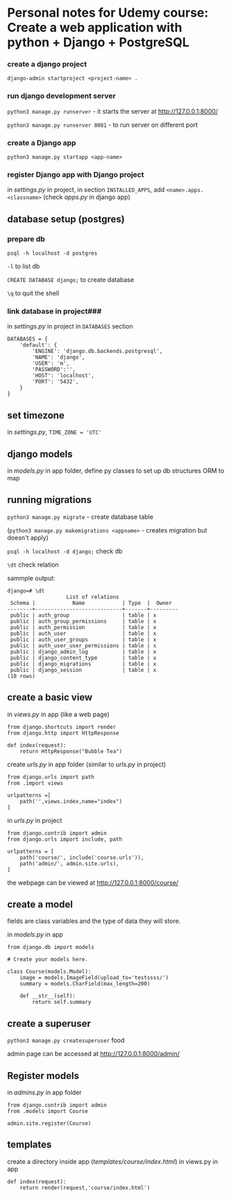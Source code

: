 
# Personal notes for Udemy course: **Create a web application with python + Django + PostgreSQL** #



### create a django project ###

`django-admin startproject <project-name> .`


### run django development server ###

`python3 manage.py runserver` - it starts the server at http://127.0.0.1:8000/ 

`python3 manage.py runserver 8001` - to run server on different port

### create a Django app ###

`python3 manage.py startapp <app-name>`


### register Django app with Django project

in *settings.py* in project, in section `INSTALLED_APPS`, add `<name>.apps.<classname>` (check *apps.py* in django app)


## database setup (postgres) ##

### prepare db ###

`psql -h localhost -d postgres`

`-l` to list db

`CREATE DATABASE django;` to create database 

`\q` to quit the shell

### link database in project###

in *settings.py* in project
in `DATABASES` section

```
DATABASES = {
    'default': {
        'ENGINE': 'django.db.backends.postgresql',
        'NAME': 'django',
        'USER': 'm',
        'PASSWORD':'',
        'HOST': 'localhost',
        'PORT': '5432',
    }
}
```


## set timezone ##
in *settings.py*, `TIME_ZONE = 'UTC'`

## django models ##
in *models.py* in app folder, define py classes to set up db structures 
ORM to map 

## running migrations ##
`python3 manage.py migrate` - create database table 

(`python3 manage.py makemigrations <appname>` - creates migration but doesn't apply)

`psql -h localhost -d django;` check db

`\dt` check relation 

sammple output:
```
django=# \dt
                   List of relations
 Schema |            Name            | Type  |  Owner  
--------+----------------------------+-------+---------
 public | auth_group                 | table | x
 public | auth_group_permissions     | table | x
 public | auth_permission            | table | x
 public | auth_user                  | table | x
 public | auth_user_groups           | table | x
 public | auth_user_user_permissions | table | x
 public | django_admin_log           | table | x
 public | django_content_type        | table | x
 public | django_migrations          | table | x
 public | django_session             | table | x
(10 rows)
```

## create a basic view ##
in *views.py* in app (like a web page)

```
from django.shortcuts import render
from django.http import HttpResponse

def index(request):
	return HttpResponse("Bubble Tea")
```

create  *urls.py*  in app folder (similar to *urls.py* in project)

```
from django.urls import path
from .import views

urlpatterns =[
	path('',views.index,name="index")
]
```

in *urls.py* in project

```
from django.contrib import admin
from django.urls import include, path

urlpatterns = [
	path('course/', include('course.urls')),
    path('admin/', admin.site.urls),
]
```

the webpage can be viewed at http://127.0.0.1:8000/course/ 

## create a model ##

fields are class variables and the type of data they will store.

in *models.py* in app

```
from django.db import models

# Create your models here.

class Course(models.Model):
	image = models.ImageField(upload_to='testssss/')
	summary = models.CharField(max_length=200)

	def __str__(self):
		return self.summary
```

## create a superuser ##

`python3 manage.py createsuperuser` food

admin page can be accessed at http://127.0.0.1:8000/admin/ 

## Register models

in *admins.py* in app folder

```
from django.contrib import admin
from .models import Course

admin.site.register(Course)
```

## templates ##
create a directory inside app (*templates/course/index.html*)
in views.py in app

```
def index(request):
	return render(request,'course/index.html')
```


